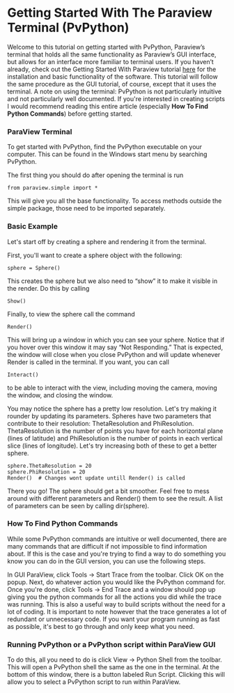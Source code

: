 Getting Started With The Paraview Terminal (PvPython)
=====================================================

Welcome to this tutorial on getting started with PvPython, Paraview’s
terminal that holds all the same functionality as Paraview’s GUI
interface, but allows for an interface more familiar to terminal users.
If you haven’t already, check out the Getting Started With Paraview
tutorial
<a href="https://www.notion.so/Getting-Started-With-ParaView-8e1a9bf5f87f454097e28ad0614d8abf" class="external-link">here</a>
for the installation and basic functionality of the software. This
tutorial will follow the same procedure as the GUI tutorial, of course,
except that it uses the terminal. A note on using the terminal: PvPython
is not particularly intuitive and not particularly well documented. If
you're interested in creating scripts I would recommend reading this
entire article (especially **How To Find Python Commands**) before
getting started.

### ParaView Terminal

To get started with PvPython, find the PvPython executable on your
computer. This can be found in the Windows start menu by searching
PvPython.

The first thing you should do after opening the terminal is run

    from paraview.simple import *

This will give you all the base functionality. To access methods outside
the simple package, those need to be imported separately.

### Basic Example

Let's start off by creating a sphere and rendering it from the terminal.

First, you'll want to create a sphere object with the following:

`sphere = Sphere()`

This creates the sphere but we also need to “show” it to make it visible
in the render. Do this by calling

    Show()

Finally, to view the sphere call the command

    Render()

This will bring up a window in which you can see your sphere. Notice
that if you hover over this window it may say “Not Responding.” That is
expected, the window will close when you close PvPython and will update
whenever Render is called in the terminal. If you want, you can call

    Interact()

to be able to interact with the view, including moving the camera,
moving the window, and closing the window.

You may notice the sphere has a pretty low resolution. Let's try making
it rounder by updating its parameters. Spheres have two parameters that
contribute to their resolution: ThetaResolution and PhiResolution.
ThetaResolution is the number of points you have for each horizontal
plane (lines of latitude) and PhiResolution is the number of points in
each vertical slice (lines of longitude). Let's try increasing both of
these to get a better sphere.

    sphere.ThetaResolution = 20
    sphere.PhiResolution = 20
    Render()  # Changes wont update untill Render() is called

There you go! The sphere should get a bit smoother. Feel free to mess
around with different parameters and Render() them to see the result. A
list of parameters can be seen by calling dir(sphere).

### How To Find Python Commands

While some PvPython commands are intuitive or well documented, there are
many commands that are difficult if not impossible to find information
about. If this is the case and you're trying to find a way to do
something you know you can do in the GUI version, you can use the
following steps.

In GUI ParaView, click Tools → Start Trace from the toolbar. Click OK on
the popup. Next, do whatever action you would like the PvPython command
for. Once you're done, click Tools → End Trace and a window should pop
up giving you the python commands for all the actions you did while the
trace was running. This is also a useful way to build scripts without
the need for a lot of coding. It is important to note however that the
trace generates a lot of redundant or unnecessary code. If you want your
program running as fast as possible, it's best to go through and only
keep what you need.

### Running PvPython or a PvPython script within ParaView GUI

To do this, all you need to do is click View → Python Shell from the
toolbar. This will open a PvPython shell the same as the one in the
terminal. At the bottom of this window, there is a button labeled Run
Script. Clicking this will allow you to select a PvPython script to run
within ParaView.

<span id="confluence-server-performance"
style="display:none;">{"serverDuration": 24, "requestCorrelationId":
"36d429f08bf44275b9a29ac82f4eb0fe"}</span>
